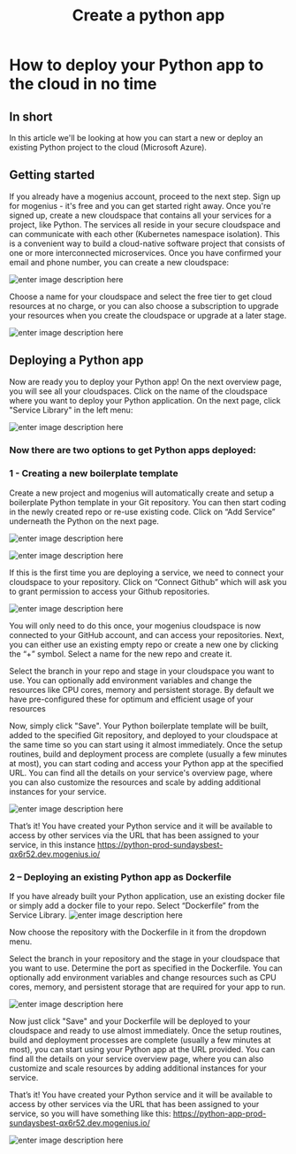 ﻿---
sidebar_position: 10
title: Create a python app
slug: launch-python-in-the-cloud
---

# How to deploy your Python app to the cloud in no time

## In short

In this article we'll be looking at how you can start a new or deploy an existing Python project to the cloud (Microsoft Azure). 

## Getting started

If you already have a mogenius account, proceed to the next step. 
Sign up for mogenius - it's free and you can get started right away. Once you're signed up, create a new cloudspace that contains all your services for a project, like Python. The services all reside in your secure cloudspace and can communicate with each other (Kubernetes namespace isolation). This is a convenient way to build a cloud-native software project that consists of one or more interconnected microservices. Once you have confirmed your email and phone number, you can create a new cloudspace:

![enter image description here](https://api.mogenius.com/file/id/115e92a0-6daa-4b15-9420-438448351d89)

Choose a name for your cloudspace and select the free tier to get cloud resources at no charge, or you can also choose a subscription to upgrade your resources when you create the cloudspace or upgrade at a later stage.

![enter image description here](https://api.mogenius.com/file/id/a8c2aaca-fbe7-401a-bf63-0c99024e2c94)

## Deploying a Python app

Now are ready you to deploy your Python app! On the next overview page, you will see all your cloudspaces. Click on the name of the cloudspace where you want to deploy your Python application. On the next page, click "Service Library" in the left menu:

![enter image description here](https://api.mogenius.com/file/id/a12d10f1-4b9b-4adb-95ec-db193e1db440)

### Now there are two options to get Python apps deployed: 

### 1 - Creating a new boilerplate template

Create a new project and mogenius will automatically create and setup a boilerplate Python template in your Git repository. You can then start coding in the newly created repo or re-use existing code. Click on “Add Service” underneath the Python on the next page.

![enter image description here](https://api.mogenius.com/file/id/357816e0-b502-45f4-bb09-9dc20f4aadef)

![enter image description here](https://api.mogenius.com/file/id/6d4de3b2-52f6-4aa0-b1a9-82b9eae1ab49)

If this is the first time you are deploying a service, we need to connect your cloudspace to your repository. Click on “Connect Github” which will ask you to grant permission to access your Github repositories.

![enter image description here](https://api.mogenius.com/file/id/88626d92-fa15-4d9e-8598-6a914daa633c)


You will only need to do this once, your mogenius cloudspace is now connected to your GitHub account, and can access your repositories.
Next, you can either use an existing empty repo or create a new one by clicking the “+” symbol. Select a name for the new repo and create it.

Select the branch in your repo and stage in your cloudspace you want to use. You can optionally add environment variables and change the resources like CPU cores, memory and persistent storage. By default we have pre-configured these for optimum and efficient usage of your resources

Now, simply click "Save". Your Python boilerplate template will be built, added to the specified Git repository, and deployed to your cloudspace at the same time so you can start using it almost immediately. Once the setup routines, build and deployment process are complete (usually a few minutes at most), you can start coding and access your Python app at the specified URL. You can find all the details on your service's overview page, where you can also customize the resources and scale by adding additional instances for your service.

![enter image description here](https://api.mogenius.com/file/id/8244a6de-9e27-4495-8d5f-2fe006be02e3)

That’s it! You have created your Python service and it will be available to access by other services via the URL that has been assigned to your service, in this instance https://python-prod-sundaysbest-qx6r52.dev.mogenius.io/

### 2 – Deploying an existing Python app as Dockerfile

If you have already built your Python application, use an existing docker file or simply add a docker file to your repo. Select “Dockerfile” from the Service Library.
![enter image description here](https://api.mogenius.com/file/id/69c15fc1-2763-4c64-93c7-0e068df8295f)

Now choose the repository with the Dockerfile in it from the dropdown menu.

Select the branch in your repository and the stage in your cloudspace that you want to use. Determine the port as specified in the Dockerfile. You can optionally add environment variables and change resources such as CPU cores, memory, and persistent storage that are required for your app to run. 

![enter image description here](https://api.mogenius.com/file/id/9efd6b72-1dff-4a25-9efc-9f7e1cfdfb3d)

Now just click "Save" and your Dockerfile will be deployed to your cloudspace and ready to use almost immediately. Once the setup routines, build and deployment processes are complete (usually a few minutes at most), you can start using your Python app at the URL provided. You can find all the details on your service overview page, where you can also customize and scale resources by adding additional instances for your service.

That’s it! You have created your Python service and it will be available to access by other services via the URL that has been assigned to your service, so you will have something like this: https://python-app-prod-sundaysbest-qx6r52.dev.mogenius.io/

![enter image description here](https://api.mogenius.com/file/id/d0684a45-d5e2-4225-898f-104848219aaf)



